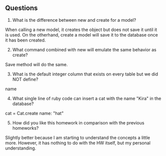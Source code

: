 ## Questions

1. What is the difference between new and create for a model?

When calling a new model, it creates the object but does not save it until it is used. On the otherhand, create a model will save it to the database once it has been created. 

2. What command combined with new will emulate the same behavior as create?

Save method will do the same. 

3. What is the default integer column that exists on every table but we did NOT define?

name 

4. What single line of ruby code can insert a cat with the name "Kira" in the database?

cat = Cat.create name: "hat"

5. How did you like this homework in comparison with the previous homeworks?

Slightly better because I am starting to understand the concepts a little more. However, it has nothing to do with the HW itself, but my personal understanding. 